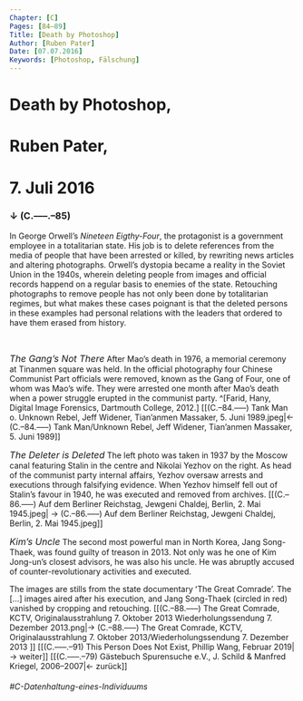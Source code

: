 ```yaml
---
Chapter: [C]
Pages: [84–89]
Title: [Death by Photoshop]
Author: [Ruben Pater]
Date: [07.07.2016]
Keywords: [Photoshop, Fälschung]
---
```


# Death by Photoshop,
# Ruben Pater,
# 7. Juli 2016
### ↓ (C.–––.–85)

In George Orwellʼs <span style="font-style: italic;">Nineteen Eigthy-Four</span>, the protagonist is a government employee in a totalitarian state. His job is to delete references from the media of people that have been arrested or killed, by rewriting news articles and altering photographs. 
Orwellʼs dystopia became a reality in the Soviet Union in the 1940s, wherein deleting people from images and official records happend on a regular basis to enemies of the state.
Retouching photographs to remove people has not only been done by totalitarian regimes, but what makes these cases poignant is that the deleted persons in these examples had personal relations with the leaders that ordered to have them erased from history.

&nbsp;

<span style="font-size: 1.15em; font-style: italic;">The Gangʼs Not There</span>
After Maoʼs death in 1976, a memorial ceremony at Tinanmen square was held. In the official photography four Chinese Communist Part officials were removed, known as the Gang of Four, one of whom was Maoʼs wife. They were arrested one month after Maoʼs death when a power struggle erupted in the communist party. ^[Farid, Hany, Digital Image Forensics, Dartmouth College, 2012.]
[[(C.–84.–––) Tank Man o. Unknown Rebel, Jeff Widener, Tian’anmen Massaker, 5. Juni 1989.jpeg|← (C.–84.–––) Tank Man/Unknown Rebel, Jeff Widener, Tian’anmen Massaker, 5. Juni 1989]]
&nbsp;

<span style="font-size: 1.15em; font-style: italic;">The Deleter is Deleted</span>
The left photo was taken in 1937 by the Moscow canal featuring Stalin in the centre and Nikolai Yezhov on the right. As head of the communist party internal affairs, Yezhov oversaw arrests and executions through falsifying evidence. When Yezhov himself fell out of Stalinʼs favour in 1940, he was executed and removed from archives.
[[(C.–86.–––) Auf dem Berliner Reichstag, Jewgeni Chaldej, Berlin, 2. Mai 1945.jpeg| → (C.–86.–––) Auf dem Berliner Reichstag, Jewgeni Chaldej, Berlin, 2. Mai 1945.jpeg]] 
&nbsp;

<span style="font-size: 1.15em; font-style: italic;">Kimʼs Uncle</span>
The second most powerful man in North Korea, Jang Song-Thaek, was found guilty of treason in 2013. Not only was he one of Kim Jong-unʼs closest advisors, he was also his uncle. He was abruptly accused of counter-revolutionary activities and executed.

The images are stills from the state documentary ʻThe Great Comradeʼ. The \[...\] images aired after his execution, and Jang Song-Thaek (circled in red) vanished by cropping and retouching.
[[(C.–88.–––) The Great Comrade, KCTV, Originalausstrahlung 7. Oktober 2013 Wiederholungssendung 7. Dezember 2013.png|→ (C.–88.–––) The Great Comrade, KCTV, Originalausstrahlung 7. Oktober 2013/Wiederholungssendung 7. Dezember 2013 ]]
[[(C.–––.–91) This Person Does Not Exist, Phillip Wang, Februar 2019|→ weiter]]
[[(C.–––.–79) Gästebuch Spurensuche e.V., J. Schild & Manfred Kriegel, 2006–2007|← zurück]]
###### #C-Datenhaltung-eines-Individuums